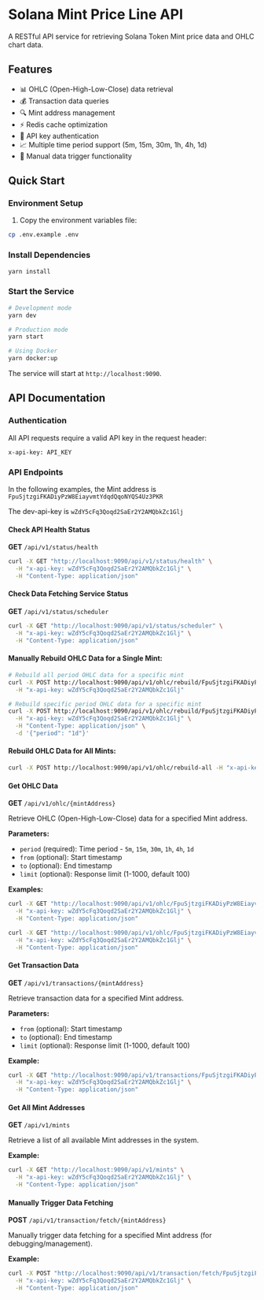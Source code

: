 # Solana Mint Price Line API

A RESTful API service for retrieving Solana Token Mint price data and OHLC chart data.

## Features

- 📊 OHLC (Open-High-Low-Close) data retrieval
- 💰 Transaction data queries
- 🔍 Mint address management
- ⚡ Redis cache optimization
- 🔐 API key authentication
- 📈 Multiple time period support (5m, 15m, 30m, 1h, 4h, 1d)
- 🚀 Manual data trigger functionality

## Quick Start

### Environment Setup

1. Copy the environment variables file:
```bash
cp .env.example .env
```

### Install Dependencies

```bash
yarn install
```

### Start the Service

```bash
# Development mode
yarn dev

# Production mode
yarn start

# Using Docker
yarn docker:up
```

The service will start at `http://localhost:9090`.

## API Documentation

### Authentication

All API requests require a valid API key in the request header:

```
x-api-key: API_KEY
```

### API Endpoints

In the following examples, the Mint address is `FpuSjtzgiFKADiyPzW8EiayvmtYdqdQqoNYQS4Uz3PKR`

The dev-api-key is `wZdY5cFq3Qoqd2SaEr2Y2AMQbkZc1Glj`

#### Check API Health Status
**GET** `/api/v1/status/health`

```bash
curl -X GET "http://localhost:9090/api/v1/status/health" \
  -H "x-api-key: wZdY5cFq3Qoqd2SaEr2Y2AMQbkZc1Glj" \
  -H "Content-Type: application/json"
```

#### Check Data Fetching Service Status
**GET** `/api/v1/status/scheduler`

```bash
curl -X GET "http://localhost:9090/api/v1/status/scheduler" \
  -H "x-api-key: wZdY5cFq3Qoqd2SaEr2Y2AMQbkZc1Glj" \
  -H "Content-Type: application/json"
```

#### Manually Rebuild OHLC Data for a Single Mint:
```bash
# Rebuild all period OHLC data for a specific mint
curl -X POST http://localhost:9090/api/v1/ohlc/rebuild/FpuSjtzgiFKADiyPzW8EiayvmtYdqdQqoNYQS4Uz3PKR \
  -H "x-api-key: wZdY5cFq3Qoqd2SaEr2Y2AMQbkZc1Glj"

# Rebuild specific period OHLC data for a specific mint
curl -X POST http://localhost:9090/api/v1/ohlc/rebuild/FpuSjtzgiFKADiyPzW8EiayvmtYdqdQqoNYQS4Uz3PKR \
  -H "x-api-key: wZdY5cFq3Qoqd2SaEr2Y2AMQbkZc1Glj" \
  -H "Content-Type: application/json" \
  -d '{"period": "1d"}'
```

#### Rebuild OHLC Data for All Mints:
```bash
curl -X POST http://localhost:9090/api/v1/ohlc/rebuild-all -H "x-api-key: wZdY5cFq3Qoqd2SaEr2Y2AMQbkZc1Glj"
```

#### Get OHLC Data

**GET** `/api/v1/ohlc/{mintAddress}`

Retrieve OHLC (Open-High-Low-Close) data for a specified Mint address.

**Parameters:**
- `period` (required): Time period - `5m`, `15m`, `30m`, `1h`, `4h`, `1d`
- `from` (optional): Start timestamp
- `to` (optional): End timestamp
- `limit` (optional): Response limit (1-1000, default 100)

**Examples:**
```bash
curl -X GET "http://localhost:9090/api/v1/ohlc/FpuSjtzgiFKADiyPzW8EiayvmtYdqdQqoNYQS4Uz3PKR?period=1d&limit=50" \
  -H "x-api-key: wZdY5cFq3Qoqd2SaEr2Y2AMQbkZc1Glj" \
  -H "Content-Type: application/json"

curl -X GET "http://localhost:9090/api/v1/ohlc/FpuSjtzgiFKADiyPzW8EiayvmtYdqdQqoNYQS4Uz3PKR?period=1h&limit=50&from=1752519966&to=1752692766" \
  -H "x-api-key: wZdY5cFq3Qoqd2SaEr2Y2AMQbkZc1Glj" \
  -H "Content-Type: application/json"
```

#### Get Transaction Data

**GET** `/api/v1/transactions/{mintAddress}`

Retrieve transaction data for a specified Mint address.

**Parameters:**
- `from` (optional): Start timestamp
- `to` (optional): End timestamp
- `limit` (optional): Response limit (1-1000, default 100)

**Example:**
```bash
curl -X GET "http://localhost:9090/api/v1/transactions/FpuSjtzgiFKADiyPzW8EiayvmtYdqdQqoNYQS4Uz3PKR?limit=100" \
  -H "x-api-key: wZdY5cFq3Qoqd2SaEr2Y2AMQbkZc1Glj" \
  -H "Content-Type: application/json"
```

#### Get All Mint Addresses

**GET** `/api/v1/mints`

Retrieve a list of all available Mint addresses in the system.

**Example:**
```bash
curl -X GET "http://localhost:9090/api/v1/mints" \
  -H "x-api-key: wZdY5cFq3Qoqd2SaEr2Y2AMQbkZc1Glj" \
  -H "Content-Type: application/json"
```

#### Manually Trigger Data Fetching

**POST** `/api/v1/transaction/fetch/{mintAddress}`

Manually trigger data fetching for a specified Mint address (for debugging/management).

**Example:**
```bash
curl -X POST "http://localhost:9090/api/v1/transaction/fetch/FpuSjtzgiFKADiyPzW8EiayvmtYdqdQqoNYQS4Uz3PKR" \
  -H "x-api-key: wZdY5cFq3Qoqd2SaEr2Y2AMQbkZc1Glj" \
  -H "Content-Type: application/json"
```